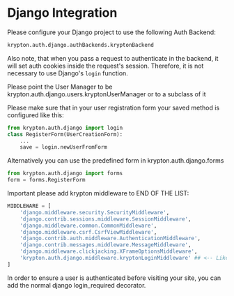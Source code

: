 # Django Integration

Please configure your Django project to use the following Auth Backend:

```python
krypton.auth.django.authBackends.kryptonBackend
```

Also note, that when you pass a request to authenticate in the backend, it will set auth cookies inside the request's session. Therefore, it is not necessary to use Django's `login` function.

Please point the User Manager to be krypton.auth.django.users.kryptonUserManager or to a subclass of it

Please make sure that in your user registration form your saved method is configured like this:

```python
from krypton.auth.django import login
class RegisterForm(UserCreationForm):
    ...
    save = login.newUserFromForm
```

Alternatively you can use the predefined form in krypton.auth.django.forms

```python
from krypton.auth.django import forms
form = forms.RegisterForm
```

Important please add krypton middleware to END OF THE LIST:

```python
MIDDLEWARE = [
    'django.middleware.security.SecurityMiddleware',
    'django.contrib.sessions.middleware.SessionMiddleware',
    'django.middleware.common.CommonMiddleware',
    'django.middleware.csrf.CsrfViewMiddleware',
    'django.contrib.auth.middleware.AuthenticationMiddleware',
    'django.contrib.messages.middleware.MessageMiddleware',
    'django.middleware.clickjacking.XFrameOptionsMiddleware',
    'krypton.auth.django.middleware.kryptonLoginMiddleware' ## <-- Like here
]
```

In order to ensure a user is authenticated before visiting your site, you can add the normal django login_required decorator.
